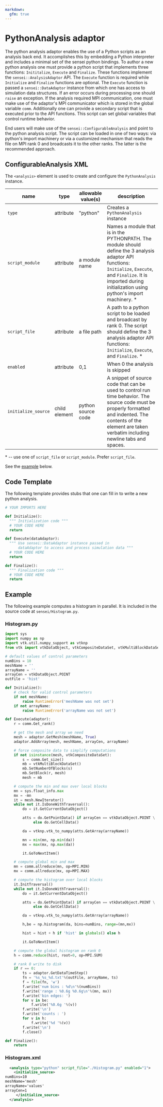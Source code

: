 ```yaml
---
markdown:
  gfm: true
---
```

# PythonAnalysis adaptor

The python analysis adaptor enables the use of a Python scripts as an analysis
back end. It accomplishes this by embedding a Python interpreter and includes a
minimal set of the sensei python bindings. To author a new python analysis one
must provide a python script that implements three functions: `Inititalize`,
`Execute` and `Finalize`. These functions implement the `sensei::AnalysisAdaptor`
API. The `Execute` function is required while `Initialize` and `Finalize`
functions are optional. The `Execute` function is passed a `sensei::DataAdaptor`
instance from which one has access to simulation data structures. If an error
occurs during processing one should `raise` an exception. If the analysis
required MPI communication, one must make use of the adaptor's MPI communicator
which is stored in the global variable `comm`.  Additionally one can provide a
secondary script that is executed prior to the API functions. This script can
set global variables that control runtime behavior.

End users will make use of the `sensei::ConfigurableAnalysis` and point to the
python analysis script. The script can be loaded in one of two ways: via
python's import machinery or via a customized mechanism that reads the file on
MPI rank 0 and broadcasts it to the other ranks. The latter is the recommended
approach.

## ConfigurableAnalysis XML

The `<analysis>` element is used to create and configure the `PythonAnalysis` instance.

| name | type | allowable value(s) | description |
|------|------|--------------------|-------------|
| `type` | attribute | "python" | Creates a `PythonAnalysis` instance |
| `script_module` | attribute | a module name | Names a module that is in the PYTHONPATH. The module should define the 3 analysis adaptor API functions: `Initialize`, `Execute`, and `Finalize`. It is imported during initialization using python's import machinery. \* |
| `script_file` | attribute | a file path | A path to a python script to be loaded and broadcast by rank 0. The script should define the 3 analysis adaptor API functions: `Initialize`, `Execute`, and `Finalize`. \*|
| `enabled` | attribute | 0,1 | When 0 the analysis is skipped |
| `initialize_source` | child element | python source code | A snippet of source code that can be used to control run time behavior. The source code must be properly formatted and indented. The contents of the element are taken verbatim including newline tabs and spaces. |

\* -- use one of `script_file` or `script_module`. Prefer `script_file`.

See the [example](#histogramxml) below.

## Code Template
The following template provides stubs that one can fill in to write a new python
analysis.

```python
# YOUR IMPORTS HERE

def Initialize():
  """ Initialization code """
  # YOUR CODE HERE
  return

def Execute(dataAdaptor):
  """ Use sensei::DataAdaptor instance passed in
      dataAdaptor to access and process simulation data """
  # YOUR CODE HERE
  return

def Finalize():
  """ Finalization code """
  # YOUR CODE HERE
  return
```

## Example
The following example computes a histogram in parallel. It is included in the source code at `sensei/Histogram.py`.

### Histogram.py
```python
import sys
import numpy as np
import vtk.util.numpy_support as vtknp
from vtk import vtkDataObject, vtkCompositeDataSet, vtkMultiBlockDataSet

# default values of control parameters
numBins = 10
meshName = ''
arrayName = ''
arrayCen = vtkDataObject.POINT
outFile = 'hist'

def Initialize():
    # check for valid control parameters
    if not meshName:
        raise RuntimeError('meshName was not set')
    if not arrayName:
        raise RuntimeError('arrayName was not set')

def Execute(adaptor):
    r = comm.Get_rank()

    # get the mesh and array we need
    mesh = adaptor.GetMesh(meshName, True)
    adaptor.AddArray(mesh, meshName, arrayCen, arrayName)

    # force composite data to simplify computations
    if not isinstance(mesh, vtkCompositeDataSet):
        s = comm.Get_size()
        mb = vtkMultiBlockDataSet()
        mb.SetNumberOfBlocks(s)
        mb.SetBlock(r, mesh)
        mesh = mb

    # compute the min and max over local blocks
    mn = sys.float_info.max
    mx = -mn
    it = mesh.NewIterator()
    while not it.IsDoneWithTraversal():
        do = it.GetCurrentDataObject()

        atts = do.GetPointData() if arrayCen == vtkDataObject.POINT \
             else do.GetCellData()

        da = vtknp.vtk_to_numpy(atts.GetArray(arrayName))

        mn = min(mn, np.min(da))
        mx = max(mx, np.max(da))

        it.GoToNextItem()

    # compute global min and max
    mn = comm.allreduce(mn, op=MPI.MIN)
    mx = comm.allreduce(mx, op=MPI.MAX)

    # compute the histogram over local blocks
    it.InitTraversal()
    while not it.IsDoneWithTraversal():
        do = it.GetCurrentDataObject()

        atts = do.GetPointData() if arrayCen == vtkDataObject.POINT \
             else do.GetCellData()

        da = vtknp.vtk_to_numpy(atts.GetArray(arrayName))

        h,be = np.histogram(da, bins=numBins, range=(mn,mx))

        hist = hist + h if 'hist' in globals() else h

        it.GoToNextItem()

    # compute the global histogram on rank 0
    h = comm.reduce(hist, root=0, op=MPI.SUM)

    # rank 0 write to disk
    if r == 0:
        ts = adaptor.GetDataTimeStep()
        fn = '%s_%s_%d.txt'%(outFile, arrayName, ts)
        f = file(fn, 'w')
        f.write('num bins : %d\n'%(numBins))
        f.write('range : %0.6g %0.6g\n'%(mn, mx))
        f.write('bin edges: ')
        for v in be:
            f.write('%0.6g '%(v))
        f.write('\n')
        f.write('counts : ')
        for v in h:
            f.write('%d '%(v))
        f.write('\n')
        f.close()

def Finalize():
    return
```

### Histogram.xml

```xml
  <analysis type="python" script_file="./Histogram.py" enabled="1">
    <initialize_source>
numBins=10
meshName='mesh'
arrayName='values'
arrayCen=1
     </initialize_source>
  </analysis>
```
